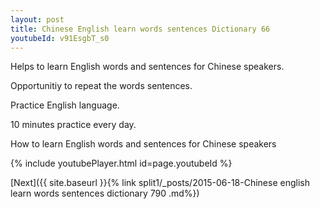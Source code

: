 ```yaml
---
layout: post
title: Chinese English learn words sentences Dictionary 66 
youtubeId: v91EsgbT_s0
---
```

 
 
Helps to learn English words and sentences for Chinese speakers.

Opportunitiy to repeat the words sentences. 

Practice English language. 
 
10 minutes practice every day. 
 
How to learn English words and sentences for Chinese speakers 
 
{% include youtubePlayer.html id=page.youtubeId %}
 
 
[Next]({{ site.baseurl }}{% link  split1/_posts/2015-06-18-Chinese english learn words sentences dictionary 790 .md%})
 

